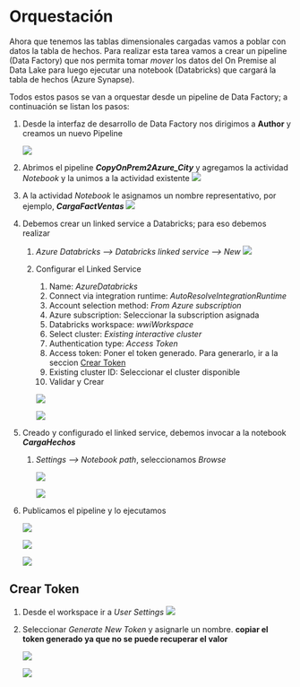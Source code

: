 # Orquestación
Ahora que tenemos las tablas dimensionales cargadas vamos a poblar con datos la tabla de hechos. Para realizar esta tarea vamos a crear un 
pipeline (Data Factory) que nos permita tomar _mover_ los datos del On Premise al Data Lake para luego ejecutar una notebook (Databricks) que cargará la tabla de hechos (Azure Synapse).

Todos estos pasos se van a orquestar desde un pipeline de Data Factory; a continuación se listan los pasos:

1. Desde la interfaz de desarrollo de Data Factory nos dirigimos a **Author** y creamos un nuevo Pipeline
	
	<img src="images/Pipeline_city_01.png"/><br/>
	        
2. Abrimos el pipeline **_CopyOnPrem2Azure_City_** y agregamos la actividad _Notebook_ y la unimos a la actividad existente
	<img src="images/Pipeline_factVentas_01.png"/><br/>

3. A la actividad _Notebook_ le asignamos un nombre representativo, por ejemplo, **_CargaFactVentas_**
	<img src="images/Pipeline_factVentas_02.png"/><br/>

4. Debemos crear un linked service a Databricks; para eso debemos realizar
	1. _Azure Databricks --> Databricks linked service --> New_
		<img src="images/Pipeline_factVentas_03.png"/><br/>
	2. Configurar el Linked Service
		1. Name: _AzureDatabricks_
		2. Connect via integration runtime: _AutoResolveIntegrationRuntime_
		3. Account selection method: _From Azure subscription_
		4. Azure subscription: Seleccionar la subscription asignada
		5. Databricks workspace: _wwiWorkspace_ 
		6. Select cluster: _Existing interactive cluster_
		7. Authentication type: _Access Token_
		8. Access token: Poner el token generado. Para generarlo, ir a la seccion [Crear Token](#Crear-Token)
		9. Existing cluster ID: Seleccionar el cluster disponible
		10. Validar y Crear
		
		<img src="images/Pipeline_factVentas_04.png"/><br/>
		
		<img src="images/Pipeline_factVentas_05.png"/><br/>

5. Creado y configurado el linked service, debemos invocar a la notebook **_CargaHechos_**
	1. _Settings --> Notebook path_, seleccionamos _Browse_
		
		<img src="images/Pipeline_factVentas_06.png"/><br/>
		
		<img src="images/Pipeline_factVentas_07.png"/><br/>

6. Publicamos el pipeline y lo ejecutamos
	
	<img src="images/Pipeline_factVentas_08.png"/><br/>
	
	<img src="images/Pipeline_factVentas_09.png"/><br/>
	
	<img src="images/Pipeline_factVentas_10.png"/><br/>	

## Crear Token
1. Desde el workspace ir a _User Settings_
	<img src="images/DB_09.png"/><br/>

2. Seleccionar _Generate New Token_ y asignarle un nombre. 
**copiar el token generado ya que no se puede recuperar el valor**

	<img src="images/DB_10.png"/><br/>
	
	<img src="images/DB_11.png"/><br/>